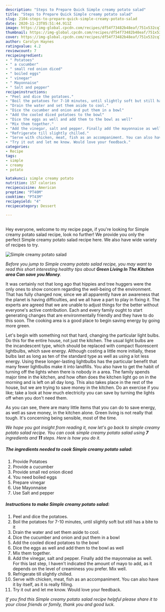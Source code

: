 ```yaml
---
description: "Steps to Prepare Quick Simple creamy potato salad"
title: "Steps to Prepare Quick Simple creamy potato salad"
slug: 2104-steps-to-prepare-quick-simple-creamy-potato-salad
date: 2020-11-23T05:51:44.911Z
image: https://img-global.cpcdn.com/recipes/df54f73482b48eaf/751x532cq70/simple-creamy-potato-salad-recipe-main-photo.jpg
thumbnail: https://img-global.cpcdn.com/recipes/df54f73482b48eaf/751x532cq70/simple-creamy-potato-salad-recipe-main-photo.jpg
cover: https://img-global.cpcdn.com/recipes/df54f73482b48eaf/751x532cq70/simple-creamy-potato-salad-recipe-main-photo.jpg
author: Carolyn Haynes
ratingvalue: 4.2
reviewcount: 7
recipeingredient:
- " Potatoes"
- " a cucumber"
- " small red onion diced"
- " boiled eggs"
- " vinegar"
- " Mayonnaise"
- " Salt and pepper"
recipeinstructions:
- "Peel and dice the potatoes."
- "Boil the potatoes for 7-10 minutes, until slightly soft but still has a bite to it"
- "Drain the water and set them aside to cool."
- "Dice the cucumber and onion and put them in a bowl"
- "Add the cooled diced potatoes to the bowl"
- "Dice the eggs as well and add them to the bowl as well"
- "Mix them together."
- "Add the vinegar, salt and pepper. Finally add the mayonnaise as well. For this last step, I haven&#39;t indicated the amount of mayo to add, as it depends on the level of creaminess you prefer. Mix well."
- "Refrigerate till slightly chilled."
- "Serve with chicken, meat, fish as an accompaniment. You can also have it by itself, as it is really filling."
- "Try it out and let me know. Would love your feedback."
categories:
- Recipe
tags:
- simple
- creamy
- potato

katakunci: simple creamy potato 
nutrition: 157 calories
recipecuisine: American
preptime: "PT40M"
cooktime: "PT43M"
recipeyield: "4"
recipecategory: Dessert

---
```

<br>
Hey everyone, welcome to my recipe page, if you're looking for Simple creamy potato salad recipe, look no further! We provide you only the perfect Simple creamy potato salad recipe here. We also have wide variety of recipes to try.
<br>


![Simple creamy potato salad](https://img-global.cpcdn.com/recipes/df54f73482b48eaf/751x532cq70/simple-creamy-potato-salad-recipe-main-photo.jpg)

<i>Before you jump to Simple creamy potato salad recipe, you may want to read this short interesting healthy tips about 
<strong>Green Living In The Kitchen area Can save you Money</strong>.</i>
</br>

It was certainly not that long ago that hippies and tree huggers were the only ones to show concern regarding the well-being of the environment. That has fully changed now, since we all apparently have an awareness that the planet is having difficulties, and we all have a part to play in fixing it. The experts are agreed that we are unable to adjust things for the better without everyone's active contribution. Each and every family ought to start generating changes that are environmentally friendly and they have to do this soon. The cooking area is a good place to begin saving energy by going more green.

Let's begin with something not that hard, changing the particular light bulbs. Do this for the entire house, not just the kitchen. The usual light bulbs are the incandescent type, which should be replaced with compact fluorescent lightbulbs, which save energy. Although costing a little more initially, these bulbs last as long as ten of the standard type as well as using a lot less energy. Using these longer-lasting lightbulbs has the particular benefit that many fewer lightbulbs make it into landfills. You also have to get the habit of turning off the lights when there is nobody in a area. The family spends major time in the kitchen, and how often does the kitchen light go on in the morning and is left on all day long. This also takes place in the rest of the house, but we are trying to save money in the kitchen. Do an exercise if you like; take a look at how much electricity you can save by turning the lights off when you don't need them.

As you can see, there are many little items that you can do to save energy, as well as save money, in the kitchen alone. Green living is not really that tough. It's concerning being sensible, most of the time.


<i>We hope you got insight from reading it, now let's go back to simple creamy potato salad recipe. You can cook simple creamy potato salad using <strong>7</strong> ingredients and <strong>11</strong> steps. Here is how you do it.
</i>

##### The ingredients needed to cook Simple creamy potato salad:

1. Provide  Potatoes
1. Provide  a cucumber
1. Provide  small red onion diced
1. You need  boiled eggs
1. Prepare  vinegar
1. Use  Mayonnaise
1. Use  Salt and pepper


##### Instructions to make Simple creamy potato salad:

1. Peel and dice the potatoes.
1. Boil the potatoes for 7-10 minutes, until slightly soft but still has a bite to it
1. Drain the water and set them aside to cool.
1. Dice the cucumber and onion and put them in a bowl
1. Add the cooled diced potatoes to the bowl
1. Dice the eggs as well and add them to the bowl as well
1. Mix them together.
1. Add the vinegar, salt and pepper. Finally add the mayonnaise as well. For this last step, I haven&#39;t indicated the amount of mayo to add, as it depends on the level of creaminess you prefer. Mix well.
1. Refrigerate till slightly chilled.
1. Serve with chicken, meat, fish as an accompaniment. You can also have it by itself, as it is really filling.
1. Try it out and let me know. Would love your feedback.


<i>If you find this Simple creamy potato salad recipe helpful please share it to your close friends or family, thank you and good luck.</i>
